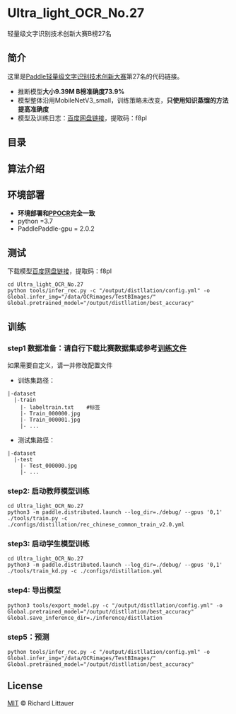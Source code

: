 # Ultra_light_OCR_No.27
轻量级文字识别技术创新大赛B榜27名

## 简介
这里是[Paddle轻量级文字识别技术创新大赛](https://aistudio.baidu.com/aistudio/competition/detail/75)第27名的代码链接。
- 推断模型**大小9.39M B榜准确度73.9%**
- 模型整体沿用MobileNetV3_small，训练策略未改变，**只使用知识蒸馏的方法提高准确度**
- 模型及训练日志：[百度网盘链接](https://pan.baidu.com/s/1y5cGG6CtZ4OI0BHrt2iosw)，提取码：f8pl 

## 目录

## 算法介绍

## 环境部署
- **环境部署和[PPOCR](https://github.com/PaddlePaddle/PaddleOCR)完全一致**
- python =3.7
- PaddlePaddle-gpu = 2.0.2

## 测试
下载模型[百度网盘链接](https://pan.baidu.com/s/1y5cGG6CtZ4OI0BHrt2iosw)，提取码：f8pl 
```
cd Ultra_light_OCR_No.27
python tools/infer_rec.py -c "/output/distllation/config.yml" -o Global.infer_img="/data/OCRimages/TestBImages/" Global.pretrained_model="/output/distllation/best_accuracy"
```

## 训练
### step1 数据准备：请自行下载比赛数据集或参考[训练文件](https://github.com/simplify23/PaddleOCR/blob/release/2.1/doc/doc_ch/recognition.md )
如果需要自定义，请一并修改配置文件
- 训练集路径：
```
|-dataset
  |-train
    |- labeltrain.txt    #标签
    |- Train_000000.jpg
    |- Train_000001.jpg
    |- ...
```

- 测试集路径：
```
|-dataset
  |-test
    |- Test_000000.jpg
    |- ...
```

### step2: 启动教师模型训练
```
cd Ultra_light_OCR_No.27
python3 -m paddle.distributed.launch --log_dir=./debug/ --gpus '0,1' ./tools/train.py -c ./configs/distillation/rec_chinese_common_train_v2.0.yml
```

### step3: 启动学生模型训练
```
cd Ultra_light_OCR_No.27
python3 -m paddle.distributed.launch --log_dir=./debug/ --gpus '0,1' ./tools/train_kd.py -c ./configs/distillation.yml
```

### step4: 导出模型
```
python3 tools/export_model.py -c "/output/distllation/config.yml" -o Global.pretrained_model="/output/distllation/best_accuracy" Global.save_inference_dir=./inference/distllation
```
### step5：预测
```
python tools/infer_rec.py -c "/output/distllation/config.yml" -o Global.infer_img="/data/OCRimages/TestBImages/" Global.pretrained_model="/output/distllation/best_accuracy"
```

## License

[MIT](LICENSE) © Richard Littauer
